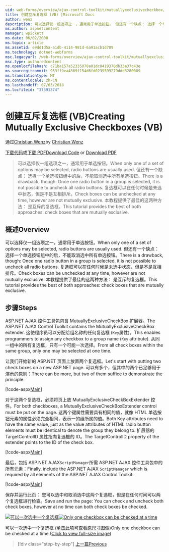 ```yaml
---
uid: web-forms/overview/ajax-control-toolkit/mutuallyexclusivecheckbox/creating-mutually-exclusive-checkboxes-vb
title: 创建互斥复选框 (VB) |Microsoft Docs
author: wenz
description: 可以选择仅一组选项之一，通常用于单选按钮。 但还有一个缺点： 选择一个单选按钮组中的后，...
ms.author: aspnetcontent
manager: wpickett
ms.date: 06/02/2008
ms.topic: article
ms.assetid: e9dd1d5a-a1db-4114-981d-6a91acb1d709
ms.technology: dotnet-webforms
msc.legacyurl: /web-forms/overview/ajax-control-toolkit/mutuallyexclusivecheckbox/creating-mutually-exclusive-checkboxes-vb
msc.type: authoredcontent
ms.openlocfilehash: c71ba157a52335078a01dc8419370db33a37c43e
ms.sourcegitcommit: 953ff9ea4369f154d6fd0239599279ddd3280009
ms.translationtype: MT
ms.contentlocale: zh-CN
ms.lasthandoff: 07/03/2018
ms.locfileid: "37391374"
---
```

<a name="creating-mutually-exclusive-checkboxes-vb"></a><span data-ttu-id="177c1-104">创建互斥复选框 (VB)</span><span class="sxs-lookup"><span data-stu-id="177c1-104">Creating Mutually Exclusive Checkboxes (VB)</span></span>
====================
<span data-ttu-id="177c1-105">通过[Christian Wenz](https://github.com/wenz)</span><span class="sxs-lookup"><span data-stu-id="177c1-105">by [Christian Wenz](https://github.com/wenz)</span></span>

<span data-ttu-id="177c1-106">[下载代码](http://download.microsoft.com/download/9/3/f/93f8daea-bebd-4821-833b-95205389c7d0/MutuallyExclusiveCheckBox0.vb.zip)或[下载 PDF](http://download.microsoft.com/download/b/6/a/b6ae89ee-df69-4c87-9bfb-ad1eb2b23373/mutuallyexclusivecheckbox0VB.pdf)</span><span class="sxs-lookup"><span data-stu-id="177c1-106">[Download Code](http://download.microsoft.com/download/9/3/f/93f8daea-bebd-4821-833b-95205389c7d0/MutuallyExclusiveCheckBox0.vb.zip) or [Download PDF](http://download.microsoft.com/download/b/6/a/b6ae89ee-df69-4c87-9bfb-ad1eb2b23373/mutuallyexclusivecheckbox0VB.pdf)</span></span>

> <span data-ttu-id="177c1-107">可以选择仅一组选项之一，通常用于单选按钮。</span><span class="sxs-lookup"><span data-stu-id="177c1-107">When only one of a set of options may be selected, radio buttons are usually used.</span></span> <span data-ttu-id="177c1-108">但还有一个缺点： 选择一个单选按钮组中的后，不能取消选中所有单选按钮。</span><span class="sxs-lookup"><span data-stu-id="177c1-108">There is a drawback, though: Once one radio button in a group is selected, it is not possible to uncheck all radio buttons.</span></span> <span data-ttu-id="177c1-109">复选框可以在任何时候是未选中状态，但是不是互相排斥。</span><span class="sxs-lookup"><span data-stu-id="177c1-109">Check boxes can be unchecked at any time, however are not mutually exclusive.</span></span> <span data-ttu-id="177c1-110">本教程提供了最佳的这两种方法： 是互斥的复选框。</span><span class="sxs-lookup"><span data-stu-id="177c1-110">This tutorial provides the best of both approaches: check boxes that are mutually exclusive.</span></span>


## <a name="overview"></a><span data-ttu-id="177c1-111">概述</span><span class="sxs-lookup"><span data-stu-id="177c1-111">Overview</span></span>

<span data-ttu-id="177c1-112">可以选择仅一组选项之一，通常用于单选按钮。</span><span class="sxs-lookup"><span data-stu-id="177c1-112">When only one of a set of options may be selected, radio buttons are usually used.</span></span> <span data-ttu-id="177c1-113">但还有一个缺点： 选择一个单选按钮组中的后，不能取消选中所有单选按钮。</span><span class="sxs-lookup"><span data-stu-id="177c1-113">There is a drawback, though: Once one radio button in a group is selected, it is not possible to uncheck all radio buttons.</span></span> <span data-ttu-id="177c1-114">复选框可以在任何时候是未选中状态，但是不是互相排斥。</span><span class="sxs-lookup"><span data-stu-id="177c1-114">Check boxes can be unchecked at any time, however are not mutually exclusive.</span></span> <span data-ttu-id="177c1-115">本教程提供了最佳的这两种方法： 是互斥的复选框。</span><span class="sxs-lookup"><span data-stu-id="177c1-115">This tutorial provides the best of both approaches: check boxes that are mutually exclusive.</span></span>

## <a name="steps"></a><span data-ttu-id="177c1-116">步骤</span><span class="sxs-lookup"><span data-stu-id="177c1-116">Steps</span></span>

<span data-ttu-id="177c1-117">ASP.NET AJAX 控件工具包包含 MutuallyExclusiveCheckBox 扩展器。</span><span class="sxs-lookup"><span data-stu-id="177c1-117">The ASP.NET AJAX Control Toolkit contains the MutuallyExclusiveCheckBox extender.</span></span> <span data-ttu-id="177c1-118">这使程序员可以分配给组名称的任何复选框 (`Key`属性)。</span><span class="sxs-lookup"><span data-stu-id="177c1-118">This enables programmers to assign any checkbox to a group name (`Key` attribute).</span></span> <span data-ttu-id="177c1-119">从同一组中的所有复选框，只有一个可能一次选择。</span><span class="sxs-lookup"><span data-stu-id="177c1-119">From all check boxes within the same group, only one may be selected at one time.</span></span>

<span data-ttu-id="177c1-120">让我们开始新的 ASP.NET 页面上放置两个复选框。</span><span class="sxs-lookup"><span data-stu-id="177c1-120">Let's start with putting two check boxes on a new ASP.NET page.</span></span> <span data-ttu-id="177c1-121">可以有多个，但其中的两个已足够用于演示的原则：</span><span class="sxs-lookup"><span data-stu-id="177c1-121">There can be more, but two of them suffice to demonstrate the principle:</span></span>

[!code-aspx[Main](creating-mutually-exclusive-checkboxes-vb/samples/sample1.aspx)]

<span data-ttu-id="177c1-122">对于这两个复选框，必须将页上放 MutuallyExclusiveCheckBoxExtender 控件。</span><span class="sxs-lookup"><span data-stu-id="177c1-122">For both checkboxes, a MutuallyExclusiveCheckBoxExtender control must be put on the page.</span></span> <span data-ttu-id="177c1-123">这两个键属性需要具有相同的值，就像 HTML 单选按钮元素的属性必须完全相同，表示一的组所属的值。</span><span class="sxs-lookup"><span data-stu-id="177c1-123">Both Key attributes need to have the same value, just as the value attributes of HTML radio button elements must be identical to denote the group they belong to.</span></span> <span data-ttu-id="177c1-124">扩展器的 TargetControlID 属性指向复选框的 ID。</span><span class="sxs-lookup"><span data-stu-id="177c1-124">The TargetControlID property of the extender points to the ID of the check box.</span></span>

[!code-aspx[Main](creating-mutually-exclusive-checkboxes-vb/samples/sample2.aspx)]

<span data-ttu-id="177c1-125">最后，包括 ASP.NET AJAX`ScriptManager`所需 ASP.NET AJAX 控件工具包中的所有元素：</span><span class="sxs-lookup"><span data-stu-id="177c1-125">Finally, include the ASP.NET AJAX `ScriptManager` which is required by all elements of the ASP.NET AJAX Control Toolkit:</span></span>

[!code-aspx[Main](creating-mutually-exclusive-checkboxes-vb/samples/sample3.aspx)]

<span data-ttu-id="177c1-126">保存并运行此页： 您可以选中和取消选中这两个复选框，但是在任何时间可以两个复选框进行检查。</span><span class="sxs-lookup"><span data-stu-id="177c1-126">Save and run the page: You can check and uncheck both check boxes, however at no time can both check boxes be checked.</span></span>


<span data-ttu-id="177c1-127">[![可以一次选中一个复选框](creating-mutually-exclusive-checkboxes-vb/_static/image2.png)](creating-mutually-exclusive-checkboxes-vb/_static/image1.png)</span><span class="sxs-lookup"><span data-stu-id="177c1-127">[![Only one checkbox can be checked at a time](creating-mutually-exclusive-checkboxes-vb/_static/image2.png)](creating-mutually-exclusive-checkboxes-vb/_static/image1.png)</span></span>

<span data-ttu-id="177c1-128">可以一次选中一个复选框 ([单击此项可查看原尺寸图像](creating-mutually-exclusive-checkboxes-vb/_static/image3.png))</span><span class="sxs-lookup"><span data-stu-id="177c1-128">Only one checkbox can be checked at a time ([Click to view full-size image](creating-mutually-exclusive-checkboxes-vb/_static/image3.png))</span></span>

> [!div class="step-by-step"]
> [<span data-ttu-id="177c1-129">上一篇</span><span class="sxs-lookup"><span data-stu-id="177c1-129">Previous</span></span>](creating-mutually-exclusive-checkboxes-cs.md)
